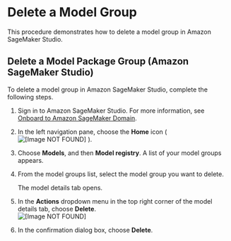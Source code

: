# Delete a Model Group<a name="model-registry-delete-model-group"></a>

This procedure demonstrates how to delete a model group in Amazon SageMaker Studio\.

## Delete a Model Package Group \(Amazon SageMaker Studio\)<a name="model-registry-delete-model-group-studio"></a>

To delete a model group in Amazon SageMaker Studio, complete the following steps\.

1. Sign in to Amazon SageMaker Studio\. For more information, see [Onboard to Amazon SageMaker Domain](gs-studio-onboard.md)\.

1. In the left navigation pane, choose the **Home** icon \( ![\[Image NOT FOUND\]](http://docs.aws.amazon.com/sagemaker/latest/dg/images/studio/icons/house.png) \)\.

1. Choose **Models**, and then **Model registry**\. A list of your model groups appears\.

1. From the model groups list, select the model group you want to delete\.

   The model details tab opens\.

1. In the **Actions** dropdown menu in the top right corner of the model details tab, choose **Delete**\.  
![\[Image NOT FOUND\]](http://docs.aws.amazon.com/sagemaker/latest/dg/images/model_registry/delete-mpg-btn.png)

1. In the confirmation dialog box, choose **Delete**\.